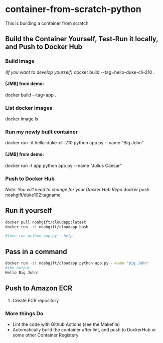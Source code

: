 # container-from-scratch-python
This is building a container from scratch

## Build the Container Yourself, Test-Run it locally, and Push to Docker Hub

### Build image
*(If you want to develop yourself)* 
docker build --tag=hello-duke-cli-210 .

#### [JMB] from demo:
docker build --tag=app .

### List docker images
docker image ls

### Run my newly built container

docker run -it hello-duke-cli-210 python app.py --name "Big John"

#### [JMB] from demo:
docker run -t app python app.py --name "Julius Caesar"

### Push to Docker Hub

*Note:  You will need to change for your Docker Hub Repo*
docker push noahgift/duke102:tagname

## Run it yourself

```bash
docker pull noahgift/cloudapp:latest
docker run -it noahgift/cloudapp bash 

#then run python app.py --help
```

## Pass in a command

```bash
docker run -it noahgift/cloudapp python app.py --name "Big John"
#the output
Hello Big John!
```

## Push to Amazon ECR

1.  Create ECR repository


### More things Do

* Lint the code with Github Actions (see the Makefile)
* Automatically build the container after lint, and push to DockerHub or some other Container Registery



